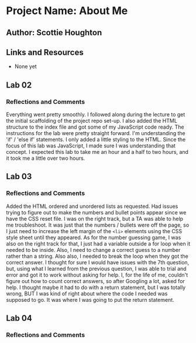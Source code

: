 # Project Name:  About Me

## Author: Scottie Houghton

## Links and Resources
* None yet

## Lab 02

### Reflections and Comments
Everything went pretty smoothly. I followed along during the lecture to get the initial scaffolding of the project repo set-up. I also added the HTML structure to the index file and got some of my JavaScript code ready. The instructions for the lab were pretty straight forward. I'm understanding the 'if' / 'else if' statements. I only added a little styling to the HTML. Since the focus of this lab was JavaScript, I made sure I was understanding that concept. I expected this lab to take me an hour and a half to two hours, and it took me a little over two hours.

## Lab 03

### Reflections and Comments
Added the HTML ordered and unordered lists as requested. Had issues trying to figure out to make the numbers and bullet points appear since we have the CSS reset file. I was on the right track, but a TA was able to help me troubleshoot. It was just that the numbers / bullets were off the page, so I just need to increase the left margin of the `<li>` elements using the CSS style sheet until they appeared. As for the number guessing game, I was also on the right track for that, I just had a variable outside a for loop when it needed to be inside. Also, I need to change a correct guess to a number rather than a string. Also also, I needed to break the loop when they got the correct answer. I thought for sure I would have issues with the 7th question, but, using what I learned from the previous question, I was able to trial and error and got it to work without asking for help. I, for the life of me, couldn't figure out how to count correct answers, so after Googling a lot, asked for help. I thought maybe it had to do with a return statement, but I was totally wrong, BUT I was kind of right about where the code I needed was supposed to go. It was where I was going to put the return statement.

## Lab 04

### Reflections and Comments
